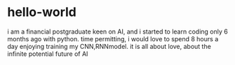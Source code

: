 # hello-world
i am a financial postgraduate keen on AI, and i started to learn coding only 6 months ago with python. time permitting, i would love to spend 8 hours a day enjoying training my CNN,RNNmodel. it is all about love, about the infinite potential future of AI
